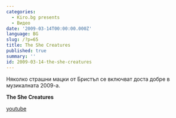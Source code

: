 ```yaml
---
categories:
  - Kiro.bg presents
  - Видео
date: '2009-03-14T00:00:00.000Z'
language: BG
slug: /?p=65
title: The She Creatures
published: true
summary: ''
id: 2009-03-14-the-she-creatures
---
```


Няколко страшни мацки от Бристъл се включват доста добре в музикалната 2009-а.

**The She Creatures**

[youtube](https://www.youtube.com/watch?v=uFXn2rTa2QQ)
